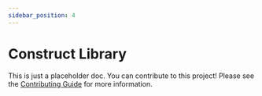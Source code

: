 ```yaml
---
sidebar_position: 4
---
```


# Construct Library


This is just a placeholder doc. You can contribute to this project! Please see the [Contributing Guide](https://github.com/projen/projen/blob/main/docusaurus/README.md) for more information.
